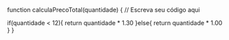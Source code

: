 function calculaPrecoTotal(quantidade) {
  // Escreva seu código aqui

  if(quantidade < 12){
    return quantidade * 1.30
  }else{
    return quantidade * 1.00
  }
}
